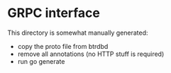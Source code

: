 # GRPC interface

This directory is somewhat manually generated:

 - copy the proto file from btrdbd
 - remove all annotations (no HTTP stuff is required)
 - run go generate
